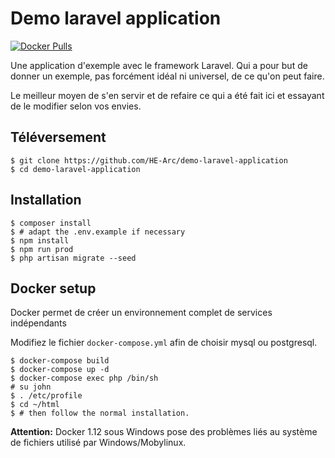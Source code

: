 # Demo laravel application

[![Docker Pulls](https://img.shields.io/docker/pulls/greut/laravel.svg?maxAge=2592000?style=flat-square)](https://hub.docker.com/r/greut/laravel)

Une application d'exemple avec le framework Laravel. Qui a pour but de donner
un exemple, pas forcément idéal ni universel, de ce qu'on peut faire.

Le meilleur moyen de s'en servir et de refaire ce qui a été fait ici et
essayant de le modifier selon vos envies.

## Téléversement

```shell
$ git clone https://github.com/HE-Arc/demo-laravel-application
$ cd demo-laravel-application
```

## Installation

```shell
$ composer install
$ # adapt the .env.example if necessary
$ npm install
$ npm run prod
$ php artisan migrate --seed
```

## Docker setup

Docker permet de créer un environnement complet de services indépendants

Modifiez le fichier `docker-compose.yml` afin de choisir mysql ou postgresql.

```shell
$ docker-compose build
$ docker-compose up -d
$ docker-compose exec php /bin/sh
# su john
$ . /etc/profile
$ cd ~/html
$ # then follow the normal installation.
```

**Attention:** Docker 1.12 sous Windows pose des problèmes liés au système de
fichiers utilisé par Windows/Mobylinux.
